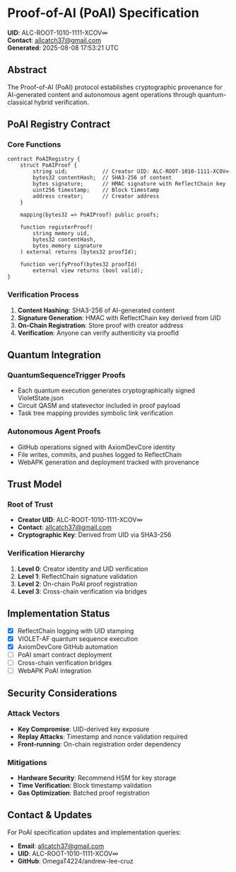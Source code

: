 # Proof-of-AI (PoAI) Specification

**UID**: ALC-ROOT-1010-1111-XCOV∞  
**Contact**: allcatch37@gmail.com  
**Generated**: 2025-08-08 17:53:21 UTC

## Abstract

The Proof-of-AI (PoAI) protocol establishes cryptographic provenance for AI-generated 
content and autonomous agent operations through quantum-classical hybrid verification.

## PoAI Registry Contract

### Core Functions

```solidity
contract PoAIRegistry {
    struct PoAIProof {
        string uid;           // Creator UID: ALC-ROOT-1010-1111-XCOV∞
        bytes32 contentHash;  // SHA3-256 of content
        bytes signature;      // HMAC signature with ReflectChain key
        uint256 timestamp;    // Block timestamp
        address creator;      // Creator address
    }
    
    mapping(bytes32 => PoAIProof) public proofs;
    
    function registerProof(
        string memory uid,
        bytes32 contentHash,
        bytes memory signature
    ) external returns (bytes32 proofId);
    
    function verifyProof(bytes32 proofId) 
        external view returns (bool valid);
}
```

### Verification Process

1. **Content Hashing**: SHA3-256 of AI-generated content
2. **Signature Generation**: HMAC with ReflectChain key derived from UID
3. **On-Chain Registration**: Store proof with creator address
4. **Verification**: Anyone can verify authenticity via proofId

## Quantum Integration

### QuantumSequenceTrigger Proofs
- Each quantum execution generates cryptographically signed VioletState.json
- Circuit QASM and statevector included in proof payload
- Task tree mapping provides symbolic link verification

### Autonomous Agent Proofs  
- GitHub operations signed with AxiomDevCore identity
- File writes, commits, and pushes logged to ReflectChain
- WebAPK generation and deployment tracked with provenance

## Trust Model

### Root of Trust
- **Creator UID**: ALC-ROOT-1010-1111-XCOV∞
- **Contact**: allcatch37@gmail.com
- **Cryptographic Key**: Derived from UID via SHA3-256

### Verification Hierarchy
1. **Level 0**: Creator identity and UID verification
2. **Level 1**: ReflectChain signature validation  
3. **Level 2**: On-chain PoAI proof registration
4. **Level 3**: Cross-chain verification via bridges

## Implementation Status

- [x] ReflectChain logging with UID stamping
- [x] VIOLET-AF quantum sequence execution
- [x] AxiomDevCore GitHub automation
- [ ] PoAI smart contract deployment
- [ ] Cross-chain verification bridges
- [ ] WebAPK PoAI integration

## Security Considerations

### Attack Vectors
- **Key Compromise**: UID-derived key exposure
- **Replay Attacks**: Timestamp and nonce validation required
- **Front-running**: On-chain registration order dependency

### Mitigations
- **Hardware Security**: Recommend HSM for key storage
- **Time Verification**: Block timestamp validation
- **Gas Optimization**: Batched proof registration

## Contact & Updates

For PoAI specification updates and implementation queries:
- **Email**: allcatch37@gmail.com
- **UID**: ALC-ROOT-1010-1111-XCOV∞
- **GitHub**: OmegaT4224/andrew-lee-cruz
